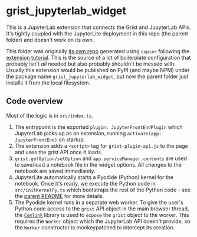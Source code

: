 # grist_jupyterlab_widget

This is a JupyterLab extension that connects the Grist and JupyterLab APIs. It's tightly coupled with the JupyterLite deployment in this repo (the parent folder) and doesn't work on its own.

This folder was originally [its own repo](https://github.com/gristlabs/jupyterlab-widget-extension) generated using `copier` following the [extension tutorial](https://jupyterlab.readthedocs.io/en/stable/extension/extension_tutorial.html). This is the source of a lot of boilerplate configuration that probably isn't *all* needed but also probably shouldn't be messed with. Usually this extension would be published on PyPI (and maybe NPM) under the package name `grist_jupyterlab_widget`, but now the parent folder just installs it from the local filesystem.

## Code overview

Most of the logic is in `src/index.ts`.

1. The entrypoint is the exported `plugin: JupyterFrontEndPlugin` which JupyterLab picks up as an extension, running `activate(app: JupyterFrontEnd)` on startup.
2. The extension adds a `<script>` tag for `grist-plugin-api.js` to the page and uses the grist API once it loads.
3. `grist.getOption/setOption` and `app.serviceManager.contents` are used to save/load a notebook file in the widget options. All changes to the notebook are saved immediately.
4. JupyterLite automatically starts a Pyodide (Python) kernel for the notebook. Once it's ready, we execute the Python code in `src/initKernelPy.ts` which bootstraps the rest of the Python code - see the [parent README](../README.md) for more details.
5. The Pyodide kernel runs in a separate web worker. To give the user's Python code access to the `grist` API object in the main browser thread, the [`Comlink`](https://github.com/GoogleChromeLabs/comlink) library is used to `expose` the `grist` object to the worker. This requires the `Worker` object which the JupyterLab API doesn't provide, so the `Worker` constructor is monkeypatched to intercept its creation.